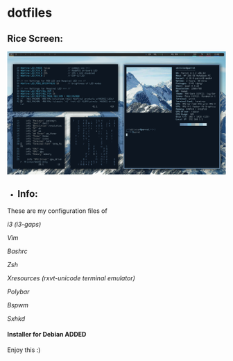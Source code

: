 # dotfiles
## Rice Screen:
![](2018-10-14-130257_1366x768_scrot.png?raw=true)
- Info:
  - 
These are my configuration files of 

_i3 (i3-gaps)_

_Vim_

_Bashrc_

_Zsh_

_Xresources (rxvt-unicode terminal emulator)_

_Polybar_

_Bspwm_

_Sxhkd_

#### Installer for Debian ADDED

Enjoy this :)
